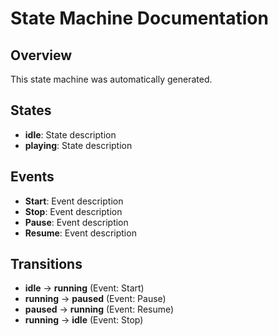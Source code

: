 # State Machine Documentation

## Overview

This state machine was automatically generated.

## States

- **idle**: State description
- **playing**: State description

## Events

- **Start**: Event description
- **Stop**: Event description
- **Pause**: Event description
- **Resume**: Event description

## Transitions

- **idle** → **running** (Event: Start)
- **running** → **paused** (Event: Pause)
- **paused** → **running** (Event: Resume)
- **running** → **idle** (Event: Stop)

